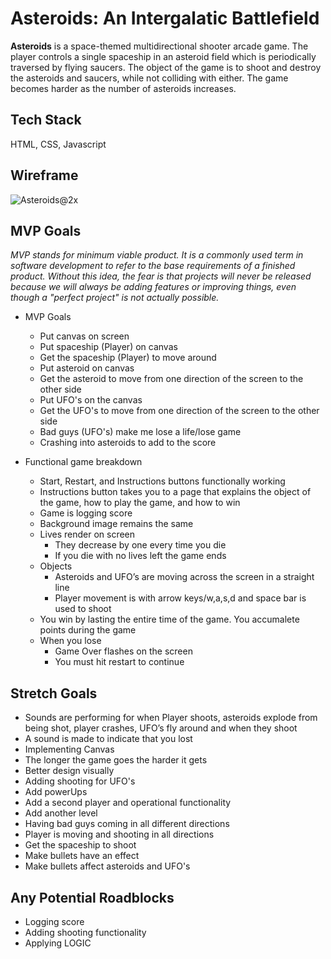 # **Asteroids: An Intergalatic Battlefield**

**Asteroids** is a space-themed multidirectional shooter arcade game. The player controls a single spaceship in an asteroid field which is periodically traversed by flying saucers. The object of the game is to shoot and destroy the asteroids and saucers, while not colliding with either. The game becomes harder as the number of asteroids increases.

## Tech Stack
HTML, CSS, Javascript

## Wireframe
![Asteroids@2x](https://user-images.githubusercontent.com/90520586/138520238-f38e6db3-57de-4169-88bf-a29af6819ec5.png)


## MVP Goals

*MVP stands for minimum viable product. It is a commonly used term in software development to refer to the base requirements of a finished product. Without this idea, the fear is that projects will never be released because we will always be adding features or improving things, even though a "perfect project" is not actually possible.* 

* MVP Goals
    * Put canvas on screen
    * Put spaceship (Player) on canvas
    * Get the spaceship (Player) to move around
    * Put asteroid on canvas
    * Get the asteroid to move from one direction of the screen to the other side
    * Put UFO's on the canvas
    * Get the UFO's to move from one direction of the screen to the other side
    * Bad guys (UFO's) make me lose a life/lose game
    * Crashing into asteroids to add to the score       

* Functional game breakdown
    * Start, Restart, and Instructions buttons functionally working
    * Instructions button takes you to a page that explains the object of the game, how to play the game, and how to win
    * Game is logging score
    * Background image remains the same
    * Lives render on screen 
        * They decrease by one every time you die 
        * If you die with no lives left the game ends
    * Objects 
        * Asteroids and UFO’s are moving across the screen in a straight line
        * Player movement is with arrow keys/w,a,s,d and space bar is used to shoot
    * You win by lasting the entire time of the game. You accumalete points during the game
    * When you lose
        * Game Over flashes on the screen
        * You must hit restart to continue

## Stretch Goals
* Sounds are performing for when Player shoots, asteroids explode from being shot, player crashes, UFO’s fly around and when they shoot
* A sound is made to indicate that you lost 
* Implementing Canvas
* The longer the game goes the harder it gets
* Better design visually
* Adding shooting for UFO's
* Add powerUps
* Add a second player and operational functionality
* Add another level
* Having bad guys coming in all different directions
* Player is moving and shooting in all directions
* Get the spaceship to shoot
* Make bullets have an effect
* Make bullets affect asteroids and UFO's

## Any Potential Roadblocks
* Logging score
* Adding shooting functionality
* Applying LOGIC
